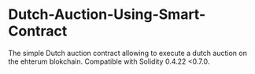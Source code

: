 # Dutch-Auction-Using-Smart-Contract
The simple Dutch auction contract allowing to execute a dutch auction on the ehterum blokchain. Compatible with Solidity 0.4.22 <0.7.0. 
